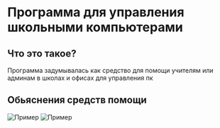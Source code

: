 <h1>Программа для управления школьными компьютерами</h1>
<h2>Что это такое?</h2>
<p>Программа задумывалась как средство для помощи учителям или админам в школах и офисах для управления пк</p>
<h2>Обьяснения средств помощи</h2>
<img src="https://i.ibb.co/3yr0Lz4/image.png" alt="Пример">
<img src="https://i.ibb.co/X7tyZyk/image.png" alt="Пример">
